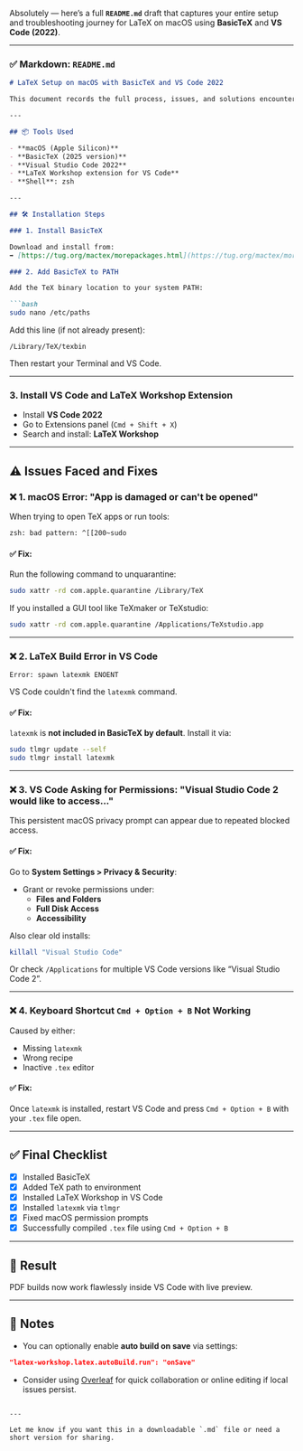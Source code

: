 Absolutely — here’s a full **`README.md`** draft that captures your entire setup and troubleshooting journey for LaTeX on macOS using **BasicTeX** and **VS Code (2022)**.

---

### ✅ Markdown: `README.md`

```markdown
# LaTeX Setup on macOS with BasicTeX and VS Code 2022

This document records the full process, issues, and solutions encountered while setting up LaTeX with Visual Studio Code (VS Code 2022) on macOS using the lightweight **BasicTeX** distribution.

---

## 📦 Tools Used

- **macOS (Apple Silicon)**
- **BasicTeX (2025 version)**
- **Visual Studio Code 2022**
- **LaTeX Workshop extension for VS Code**
- **Shell**: zsh

---

## 🛠️ Installation Steps

### 1. Install BasicTeX

Download and install from:  
➡️ [https://tug.org/mactex/morepackages.html](https://tug.org/mactex/morepackages.html)

### 2. Add BasicTeX to PATH

Add the TeX binary location to your system PATH:

```bash
sudo nano /etc/paths
```

Add this line (if not already present):

```
/Library/TeX/texbin
```

Then restart your Terminal and VS Code.

---

### 3. Install VS Code and LaTeX Workshop Extension

- Install **VS Code 2022**
- Go to Extensions panel (`Cmd + Shift + X`)
- Search and install: **LaTeX Workshop**

---

## ⚠️ Issues Faced and Fixes

### ❌ 1. macOS Error: "App is damaged or can't be opened"

When trying to open TeX apps or run tools:

```bash
zsh: bad pattern: ^[[200~sudo
```

#### ✅ Fix:
Run the following command to unquarantine:

```bash
sudo xattr -rd com.apple.quarantine /Library/TeX
```

If you installed a GUI tool like TeXmaker or TeXstudio:

```bash
sudo xattr -rd com.apple.quarantine /Applications/TeXstudio.app
```

---

### ❌ 2. LaTeX Build Error in VS Code

```text
Error: spawn latexmk ENOENT
```

VS Code couldn't find the `latexmk` command.

#### ✅ Fix:
`latexmk` is **not included in BasicTeX by default**. Install it via:

```bash
sudo tlmgr update --self
sudo tlmgr install latexmk
```

---

### ❌ 3. VS Code Asking for Permissions: "Visual Studio Code 2 would like to access..."

This persistent macOS privacy prompt can appear due to repeated blocked access.

#### ✅ Fix:
Go to **System Settings > Privacy & Security**:

- Grant or revoke permissions under:
  - **Files and Folders**
  - **Full Disk Access**
  - **Accessibility**

Also clear old installs:
```bash
killall "Visual Studio Code"
```

Or check `/Applications` for multiple VS Code versions like “Visual Studio Code 2”.

---

### ❌ 4. Keyboard Shortcut `Cmd + Option + B` Not Working

Caused by either:

- Missing `latexmk`
- Wrong recipe
- Inactive `.tex` editor

#### ✅ Fix:
Once `latexmk` is installed, restart VS Code and press `Cmd + Option + B` with your `.tex` file open.

---

## ✅ Final Checklist

- [x] Installed BasicTeX
- [x] Added TeX path to environment
- [x] Installed LaTeX Workshop in VS Code
- [x] Installed `latexmk` via `tlmgr`
- [x] Fixed macOS permission prompts
- [x] Successfully compiled `.tex` file using `Cmd + Option + B`

---

## 🎉 Result

PDF builds now work flawlessly inside VS Code with live preview.

---

## 📝 Notes

- You can optionally enable **auto build on save** via settings:

```json
"latex-workshop.latex.autoBuild.run": "onSave"
```

- Consider using [Overleaf](https://www.overleaf.com) for quick collaboration or online editing if local issues persist.

```

---

Let me know if you want this in a downloadable `.md` file or need a short version for sharing.
